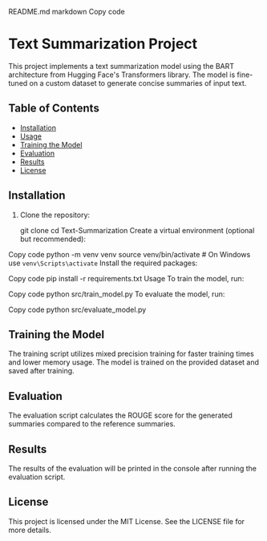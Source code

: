 README.md
markdown
Copy code
# Text Summarization Project

This project implements a text summarization model using the BART architecture from Hugging Face's Transformers library. The model is fine-tuned on a custom dataset to generate concise summaries of input text.

## Table of Contents

- [Installation](#installation)
- [Usage](#usage)
- [Training the Model](#training-the-model)
- [Evaluation](#evaluation)
- [Results](#results)
- [License](#license)

## Installation

1. Clone the repository:

   git clone <your-repo-url>
   cd Text-Summarization
Create a virtual environment (optional but recommended):

Copy code
python -m venv venv
source venv/bin/activate  # On Windows use `venv\Scripts\activate`
Install the required packages:


Copy code
pip install -r requirements.txt
Usage
To train the model, run:


Copy code
python src/train_model.py
To evaluate the model, run:


Copy code
python src/evaluate_model.py

## Training the Model

The training script utilizes mixed precision training for faster training times and lower memory usage. The model is trained on the provided dataset and saved after training.

## Evaluation

The evaluation script calculates the ROUGE score for the generated summaries compared to the reference summaries.

## Results

The results of the evaluation will be printed in the console after running the evaluation script.

## License
This project is licensed under the MIT License. See the LICENSE file for more details.
